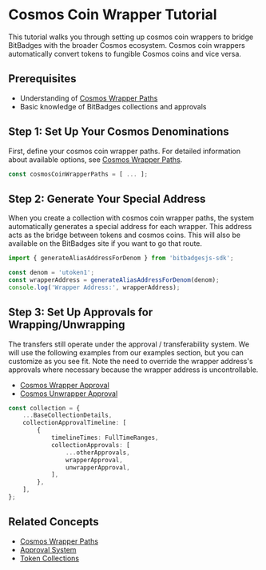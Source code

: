 # Cosmos Coin Wrapper Tutorial

This tutorial walks you through setting up cosmos coin wrappers to bridge BitBadges with the broader Cosmos ecosystem. Cosmos coin wrappers automatically convert tokens to fungible Cosmos coins and vice versa.

## Prerequisites

-   Understanding of [Cosmos Wrapper Paths](../concepts/cosmos-wrapper-paths.md)
-   Basic knowledge of BitBadges collections and approvals

## Step 1: Set Up Your Cosmos Denominations

First, define your cosmos coin wrapper paths. For detailed information about available options, see [Cosmos Wrapper Paths](../concepts/cosmos-wrapper-paths.md).

```typescript
const cosmosCoinWrapperPaths = [ ... ];
```

## Step 2: Generate Your Special Address

When you create a collection with cosmos coin wrapper paths, the system automatically generates a special address for each wrapper. This address acts as the bridge between tokens and cosmos coins. This will also be available on the BitBadges site if you want to go that route.

```typescript
import { generateAliasAddressForDenom } from 'bitbadgesjs-sdk';

const denom = 'utoken1';
const wrapperAddress = generateAliasAddressForDenom(denom);
console.log('Wrapper Address:', wrapperAddress);
```

## Step 3: Set Up Approvals for Wrapping/Unwrapping

The transfers still operate under the approval / transferability system. We will use the following examples from our examples section, but you can customize as you see fit. Note the need to override the wrapper address's approvals where necessary because the wrapper address is uncontrollable.

-   [Cosmos Wrapper Approval](./approvals/cosmos-wrapper-approval.md)
-   [Cosmos Unwrapper Approval](./approvals/cosmos-unwrapper-approval.md)

```typescript
const collection = {
    ...BaseCollectionDetails,
    collectionApprovalTimeline: [
        {
            timelineTimes: FullTimeRanges,
            collectionApprovals: [
                ...otherApprovals,
                wrapperApproval,
                unwrapperApproval,
            ],
        },
    ],
};
```

## Related Concepts

-   [Cosmos Wrapper Paths](../concepts/cosmos-wrapper-paths.md)
-   [Approval System](../concepts/approval-criteria/approval-system.md)
-   [Token Collections](../concepts/badge-collections.md)
